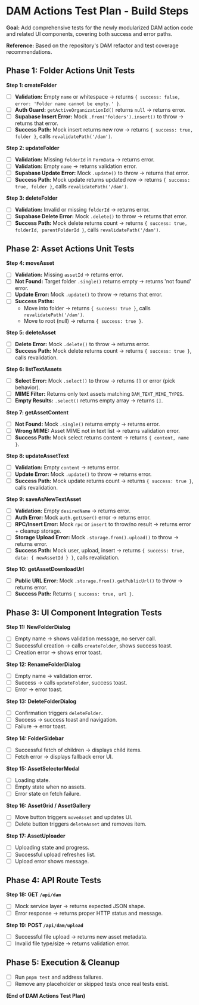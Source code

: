 # DAM Actions Test Plan - Build Steps

**Goal:** Add comprehensive tests for the newly modularized DAM action code and related UI components, covering both success and error paths.

**Reference:** Based on the repository's DAM refactor and test coverage recommendations.

## Phase 1: Folder Actions Unit Tests

**Step 1: createFolder**
*   [ ] **Validation:** Empty `name` or whitespace → returns `{ success: false, error: 'Folder name cannot be empty.' }`.
*   [ ] **Auth Guard:** `getActiveOrganizationId()` returns `null` → returns error.
*   [ ] **Supabase Insert Error:** Mock `.from('folders').insert()` to throw → returns that error.
*   [ ] **Success Path:** Mock insert returns new row → returns `{ success: true, folder }`, calls `revalidatePath('/dam')`.

**Step 2: updateFolder**
*   [ ] **Validation:** Missing `folderId` in `FormData` → returns error.
*   [ ] **Validation:** Empty `name` → returns validation error.
*   [ ] **Supabase Update Error:** Mock `.update()` to throw → returns that error.
*   [ ] **Success Path:** Mock update returns updated row → returns `{ success: true, folder }`, calls `revalidatePath('/dam')`.

**Step 3: deleteFolder**
*   [ ] **Validation:** Invalid or missing `folderId` → returns error.
*   [ ] **Supabase Delete Error:** Mock `.delete()` to throw → returns that error.
*   [ ] **Success Path:** Mock delete returns count → returns `{ success: true, folderId, parentFolderId }`, calls `revalidatePath('/dam')`.

## Phase 2: Asset Actions Unit Tests

**Step 4: moveAsset**
*   [ ] **Validation:** Missing `assetId` → returns error.
*   [ ] **Not Found:** Target folder `.single()` returns empty → returns 'not found' error.
*   [ ] **Update Error:** Mock `.update()` to throw → returns that error.
*   [ ] **Success Paths:**
    *   Move into folder → returns `{ success: true }`, calls `revalidatePath('/dam')`.
    *   Move to root (null) → returns `{ success: true }`.

**Step 5: deleteAsset**
*   [ ] **Delete Error:** Mock `.delete()` to throw → returns error.
*   [ ] **Success Path:** Mock delete returns count → returns `{ success: true }`, calls revalidation.

**Step 6: listTextAssets**
*   [ ] **Select Error:** Mock `.select()` to throw → returns `[]` or error (pick behavior).
*   [ ] **MIME Filter:** Returns only text assets matching `DAM_TEXT_MIME_TYPES`.
*   [ ] **Empty Results:** `.select()` returns empty array → returns `[]`.

**Step 7: getAssetContent**
*   [ ] **Not Found:** Mock `.single()` returns empty → returns error.
*   [ ] **Wrong MIME:** Asset MIME not in text list → returns validation error.
*   [ ] **Success Path:** Mock select returns content → returns `{ content, name }`.

**Step 8: updateAssetText**
*   [ ] **Validation:** Empty `content` → returns error.
*   [ ] **Update Error:** Mock `.update()` to throw → returns error.
*   [ ] **Success Path:** Mock update returns count → returns `{ success: true }`, calls revalidation.

**Step 9: saveAsNewTextAsset**
*   [ ] **Validation:** Empty `desiredName` → returns error.
*   [ ] **Auth Error:** Mock `auth.getUser()` error → returns error.
*   [ ] **RPC/Insert Error:** Mock `rpc` or `insert` to throw/no result → returns error + cleanup storage.
*   [ ] **Storage Upload Error:** Mock `.storage.from().upload()` to throw → returns error.
*   [ ] **Success Path:** Mock user, upload, insert → returns `{ success: true, data: { newAssetId } }`, calls revalidation.

**Step 10: getAssetDownloadUrl**
*   [ ] **Public URL Error:** Mock `.storage.from().getPublicUrl()` to throw → returns error.
*   [ ] **Success Path:** Returns `{ success: true, url }`.

## Phase 3: UI Component Integration Tests

**Step 11: NewFolderDialog**
*   [ ] Empty name → shows validation message, no server call.
*   [ ] Successful creation → calls `createFolder`, shows success toast.
*   [ ] Creation error → shows error toast.

**Step 12: RenameFolderDialog**
*   [ ] Empty name → validation error.
*   [ ] Success → calls `updateFolder`, success toast.
*   [ ] Error → error toast.

**Step 13: DeleteFolderDialog**
*   [ ] Confirmation triggers `deleteFolder`.
*   [ ] Success → success toast and navigation.
*   [ ] Failure → error toast.

**Step 14: FolderSidebar**
*   [ ] Successful fetch of children → displays child items.
*   [ ] Fetch error → displays fallback error UI.

**Step 15: AssetSelectorModal**
*   [ ] Loading state.
*   [ ] Empty state when no assets.
*   [ ] Error state on fetch failure.

**Step 16: AssetGrid / AssetGallery**
*   [ ] Move button triggers `moveAsset` and updates UI.
*   [ ] Delete button triggers `deleteAsset` and removes item.

**Step 17: AssetUploader**
*   [ ] Uploading state and progress.
*   [ ] Successful upload refreshes list.
*   [ ] Upload error shows message.

## Phase 4: API Route Tests

**Step 18: GET `/api/dam`**
*   [ ] Mock service layer → returns expected JSON shape.
*   [ ] Error response → returns proper HTTP status and message.

**Step 19: POST `/api/dam/upload`**
*   [ ] Successful file upload → returns new asset metadata.
*   [ ] Invalid file type/size → returns validation error.

## Phase 5: Execution & Cleanup

*   [ ] Run `pnpm test` and address failures.
*   [ ] Remove any placeholder or skipped tests once real tests exist.

**(End of DAM Actions Test Plan)** 